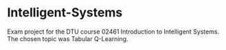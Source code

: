 # Intelligent-Systems

Exam project for the DTU course 02461 Introduction to Intelligent Systems. The chosen topic was Tabular Q-Learning.
